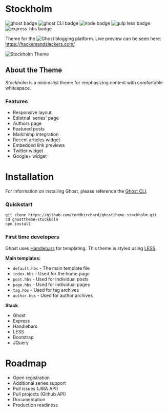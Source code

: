 # Stockholm

![ghost badge](https://img.shields.io/badge/ghost-1.22.0-green.svg?longCache=true&style=flat-square)
![ghost CLI badge](https://img.shields.io/badge/ghost_CLI-1.6.0-green.svg?longCache=true&style=flat-square)
![node badge](https://img.shields.io/badge/node-%3E6.9%20%3C7.*-green.svg?longCache=true&style=flat-square)
![gulp less badge](https://img.shields.io/badge/less_js-3.0.2-green.svg?longCache=true&style=flat-square)
![express-hbs badge](https://img.shields.io/badge/express_hbs-1.0.4-green.svg?longCache=true&style=flat-square)

Theme for the ![Ghost](https://github.com/TryGhost) blogging platform. Live preview can be seen here: https://hackersandslackers.com/

![Stockholm Theme](https://miscellaneous.nyc3.digitaloceanspaces.com/stockholm.jpg)

## About the Theme

_Stockholm_ is a minimalist theme for emphasizing content with comfortable whitespace.

### Features
- Responsive layout
- Ediotrial 'series' page
- Authors page
- Featured posts
- Mailchimp integration
- Recent articles widget
- Embedded link previews
- Twitter widget
- Google+ widget

# Installation

For information on installing Ghost, please reference the [Ghost CLI](https://docs.ghost.org/docs/cli-install).

### Quickstart

```
git clone https://github.com/toddbirchard/ghosttheme-stockholm.git
cd ghosttheme-stockholm
npm install
```

### First time developers

Ghost uses [Handlebars](http://handlebarsjs.com/) for templating. This theme is styled using [LESS](http://lesscss.org/).

**Main templates:**
- `default.hbs` - The main template file
- `index.hbs` - Used for the home page
- `post.hbs` - Used for individual posts
- `page.hbs` - Used for individual pages
- `tag.hbs` - Used for tag archives
- `author.hbs` - Used for author archives

**Stack**
- Ghost
- Express
- Handlebars
- LESS
- Bootstrap
- JQuery

# Roadmap
- Open registration
- Additional series support
- Pull issues (JIRA API)
- Pull projects (Github API)
- Documentation
- Production readiness

